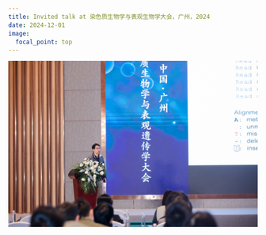 ```yaml
---
title: Invited talk at 染色质生物学与表观生物学大会，广州，2024
date: 2024-12-01
image:
  focal_point: top
---
```

![alt](202412_Guangzhou.jpg)